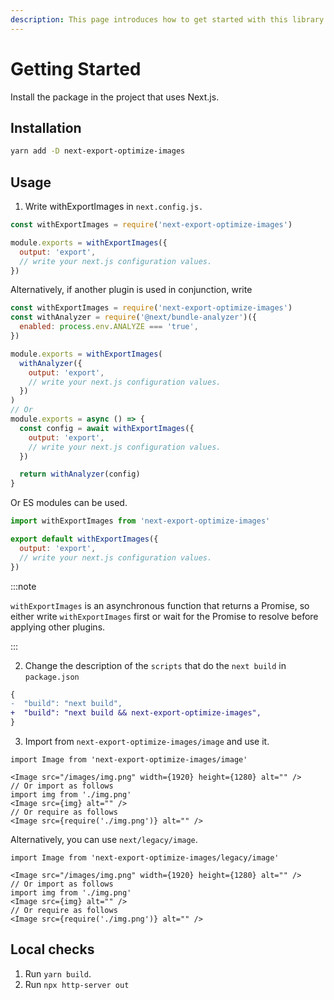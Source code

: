 ```yaml
---
description: This page introduces how to get started with this library.
---
```


# Getting Started

Install the package in the project that uses Next.js.

## Installation

```bash
yarn add -D next-export-optimize-images
```

## Usage

1. Write withExportImages in `next.config.js.`

```js title="next.config.js"
const withExportImages = require('next-export-optimize-images')

module.exports = withExportImages({
  output: 'export',
  // write your next.js configuration values.
})
```

Alternatively, if another plugin is used in conjunction, write

```js title="next.config.js"
const withExportImages = require('next-export-optimize-images')
const withAnalyzer = require('@next/bundle-analyzer')({
  enabled: process.env.ANALYZE === 'true',
})

module.exports = withExportImages(
  withAnalyzer({
    output: 'export',
    // write your next.js configuration values.
  })
)
// Or
module.exports = async () => {
  const config = await withExportImages({
    output: 'export',
    // write your next.js configuration values.
  })

  return withAnalyzer(config)
}
```

Or ES modules can be used.

```js title="next.config.mjs"
import withExportImages from 'next-export-optimize-images'

export default withExportImages({
  output: 'export',
  // write your next.js configuration values.
})
```

:::note

`withExportImages` is an asynchronous function that returns a Promise, so either write `withExportImages` first or wait for the Promise to resolve before applying other plugins.

:::

2. Change the description of the `scripts` that do the `next build` in `package.json`

```diff title="package.json"
{
-  "build": "next build",
+  "build": "next build && next-export-optimize-images",
}
```

3. Import from `next-export-optimize-images/image` and use it.

```tsx
import Image from 'next-export-optimize-images/image'

<Image src="/images/img.png" width={1920} height={1280} alt="" />
// Or import as follows
import img from './img.png'
<Image src={img} alt="" />
// Or require as follows
<Image src={require('./img.png')} alt="" />
```

Alternatively, you can use `next/legacy/image`.

```tsx
import Image from 'next-export-optimize-images/legacy/image'

<Image src="/images/img.png" width={1920} height={1280} alt="" />
// Or import as follows
import img from './img.png'
<Image src={img} alt="" />
// Or require as follows
<Image src={require('./img.png')} alt="" />
```

## Local checks

1. Run `yarn build`.
2. Run `npx http-server out`
